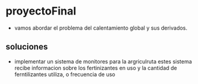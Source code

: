 # proyectoFinal
- vamos abordar el problema del calentamiento global y sus derivados.
## soluciones
- implementar un sistema de monitores para la argriculruta estes sistema recibe informacion sobre los fertinizantes en uso y la cantidad de ferntilizantes utiliza, o frecuencia de uso 
